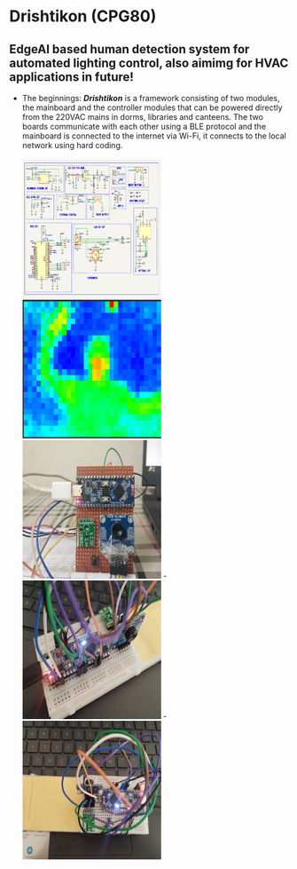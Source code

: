 # Drishtikon (CPG80)
## EdgeAI based human detection system for automated lighting control, also aimimg for HVAC applications in future! <br>
 
+ The beginnings: ***Drishtikon*** is a framework consisting of two modules, the mainboard and the controller modules that can be powered directly from the 220VAC mains in dorms, libraries and canteens. The two boards communicate with each other using a BLE protocol and the mainboard is connected to the internet via Wi-Fi, it connects to the local network using hard coding.<br> <br>
  <div>
  <img src="https://github.com/Debanx3/Drishtikon/blob/main/Elements/pic3.png" alt="Mainboard PCB" width="250" height="250">
  <img src="https://github.com/Debanx3/Drishtikon/blob/main/Elements/feed_1.png" alt="Mainboard PCB" width="250" height="250">
  <img src="https://github.com/Debanx3/Drishtikon/blob/main/Elements/fac.jpg" alt="Mainboard PCB" width="250" height="250">
  - <img src="https://github.com/Debanx3/Drishtikon/blob/main/Documents/pind.jpg" alt="Mainboard PCB" width="250" height="250">
  - <img src="https://github.com/Debanx3/Drishtikon/blob/main/Documents/pinda.jpg" alt="Mainboard PCB" width="250" height="250">
  </div>

